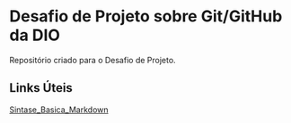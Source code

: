 # Desafio de Projeto sobre Git/GitHub da DIO
Repositório criado para o Desafio de Projeto.

## Links Úteis
[Sintase_Basica_Markdown](https://www.markdownguide.org/basic-syntax/)
